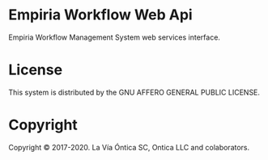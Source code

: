 ﻿# Empiria Workflow Web Api

Empiria Workflow Management System web services interface.

# License

This system is distributed by the GNU AFFERO GENERAL PUBLIC LICENSE.

# Copyright

Copyright © 2017-2020. La Vía Óntica SC, Ontica LLC and colaborators.
